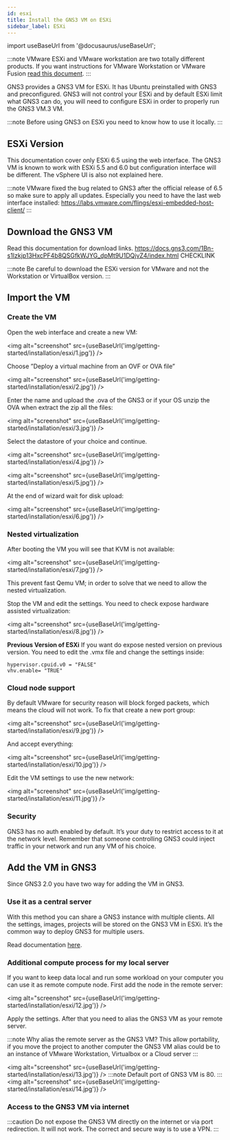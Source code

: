 ```yaml
---
id: esxi
title: Install the GNS3 VM on ESXi
sidebar_label: ESXi
---
```


import useBaseUrl from '@docusaurus/useBaseUrl';

:::note
VMware ESXi and VMware workstation are two totally different products. If you want instructions for VMware Workstation or VMware Fusion [read this document](../setup-wizard-gns3-vm).
:::

GNS3 provides a GNS3 VM for ESXi. It has Ubuntu preinstalled with GNS3 and preconfigured.  GNS3 will not control your ESXi and by default ESXi limit what GNS3 can do, you will need to configure ESXi in order to properly run the GNS3 VM.3 VM.

:::note
Before using GNS3 on ESXi you need to know how to use it locally.
:::

## ESXi Version

This documentation cover only ESXi 6.5 using the web interface. The GNS3 VM is known to work with ESXi 5.5 and 6.0 but configuration interface will be different. The vSphere UI is also not explained here.

:::note
VMware fixed the bug related to GNS3 after the official release of 6.5 so make sure to apply all updates. Especially you need to have the last web interface installed: https://labs.vmware.com/flings/esxi-embedded-host-client/
:::

## Download the GNS3 VM

Read this documentation for download links. https://docs.gns3.com/1Bn-s1Izkjp13HxcPF4b8QSGfkWJYG_dpMt9U1DQjvZ4/index.html CHECKLINK

:::note
Be careful to download the ESXi version for VMware and not the Workstation or VirtualBox version.
:::

## Import the VM

### Create the VM
Open the web interface and create a new VM:

<img alt="screenshot" src={useBaseUrl('img/getting-started/installation/esxi/1.jpg')} />

Choose ”Deploy a virtual machine from an OVF or OVA file”

<img alt="screenshot" src={useBaseUrl('img/getting-started/installation/esxi/2.jpg')} />

 Enter the name and upload the .ova of the GNS3 or if your OS unzip the OVA when extract the zip all the files:

<img alt="screenshot" src={useBaseUrl('img/getting-started/installation/esxi/3.jpg')} />

Select the datastore of your choice and continue.

<img alt="screenshot" src={useBaseUrl('img/getting-started/installation/esxi/4.jpg')} />

<img alt="screenshot" src={useBaseUrl('img/getting-started/installation/esxi/5.jpg')} />

At the end of wizard wait for disk upload:

<img alt="screenshot" src={useBaseUrl('img/getting-started/installation/esxi/6.jpg')} />

### Nested virtualization
After booting the VM you will see that KVM is not available:

<img alt="screenshot" src={useBaseUrl('img/getting-started/installation/esxi/7.jpg')} />

This prevent fast Qemu VM; in order to solve that we need to allow the nested virtualization.

Stop the VM and edit the settings. You need to check expose hardware assisted virtualization:

<img alt="screenshot" src={useBaseUrl('img/getting-started/installation/esxi/8.jpg')} />

**Previous Version of ESXi**
If you want do expose nested version on previous version. You need to edit the .vmx file and change the settings inside:

```
hypervisor.cpuid.v0 = "FALSE"
vhv.enable= "TRUE"
```

### Cloud node support

By default VMware for security reason will block forged packets, which means the cloud will not work. To fix that create a new port group:

<img alt="screenshot" src={useBaseUrl('img/getting-started/installation/esxi/9.jpg')} />

And accept everything:

<img alt="screenshot" src={useBaseUrl('img/getting-started/installation/esxi/10.jpg')} />

Edit the VM settings to use the new network:

<img alt="screenshot" src={useBaseUrl('img/getting-started/installation/esxi/11.jpg')} />

### Security
GNS3 has no auth enabled by default. It’s your duty to restrict access to it at the network level. Remember that someone controlling GNS3 could inject traffic in your network and run any VM of his choice.

## Add the VM in GNS3

Since GNS3 2.0 you have two way for adding the VM in GNS3.

### Use it as a central server
With this method you can share a  GNS3 instance with multiple clients. All the settings, images, projects will be stored on the GNS3 VM in ESXi. It’s the common way to deploy GNS3 for multiple users.

Read documentation [here](one-server-multiple-clients).

### Additional compute process for my local server

If you want to keep data local and run some workload on your computer you can use it as remote compute node. First add the node in the remote server:

<img alt="screenshot" src={useBaseUrl('img/getting-started/installation/esxi/12.jpg')} />

Apply the settings. After that you need to alias the GNS3 VM as your remote server.

:::note
Why alias the remote server as the GNS3 VM? This allow portability, if you move the project to another computer the GNS3 VM alias could be to an instance of VMware Workstation, Virtualbox or a Cloud server
:::

<img alt="screenshot" src={useBaseUrl('img/getting-started/installation/esxi/13.jpg')} />
:::note
Default port of GNS3 VM is 80.
:::
<img alt="screenshot" src={useBaseUrl('img/getting-started/installation/esxi/14.jpg')} />

### Access to the GNS3 VM via internet

:::caution
Do not expose the GNS3 VM directly on the internet or via port redirection. It will not work. The correct and secure way is to use a VPN.
:::
